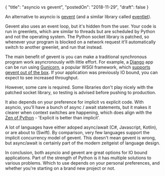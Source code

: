 {
    "title": "asyncio vs gevent",
    "postedOn": "2018-11-29",
    "draft": false
}

<!-- start -->

An alternative to asyncio is [gevent](http://www.gevent.org/) (and a similar library called [eventlet](http://eventlet.net/)).

Gevent also uses an event loop, but it's hidden from the user. Your code is run in greenlets, which are similar to threads but are scheduled by Python and not the operating system. The Python socket library is patched, so whenever your program is blocked on a network request it'll automatically switch to another greenlet, and run that instead.

The main benefit of gevent is you can make a traditional synchronous program work asyncronously with little effort. For example, a [Django](https://djangoproject.com) app can be run using [Gunicorn](http://docs.gunicorn.org/en/stable/), a popular WSGI framework, which [supports gevent out of the box](http://docs.gunicorn.org/en/stable/settings.html). If your application was previously IO bound, you can expect to see increased throughput.

However, some care is required. Some libraries don't play nicely with the patched socket library, so testing is advised before pushing to production.

It also depends on your preference for implicit vs explicit code. With asyncio, you'll have a bunch of async / await statements, but it makes it clearer when context switches are happening, which does align with the [Zen of Python](https://www.python.org/dev/peps/pep-0020/) - 'Explicit is better than implicit'.

A lot of languages have either adoped async/await (C#, Javascript, Kotlin), or are about to (Swift). By comparison, very few languages support the implicit concurrency model of gevent. This doesn't mean gevent is wrong, but async/await is certainly part of the modern zeitgeist of language design.

In conclusion, both asyncio and gevent are great options for IO bound applications. Part of the strength of Python is it has multiple solutions to various problems. Which to use depends on your personal preferences, and whether you're starting on a brand new project or not.
